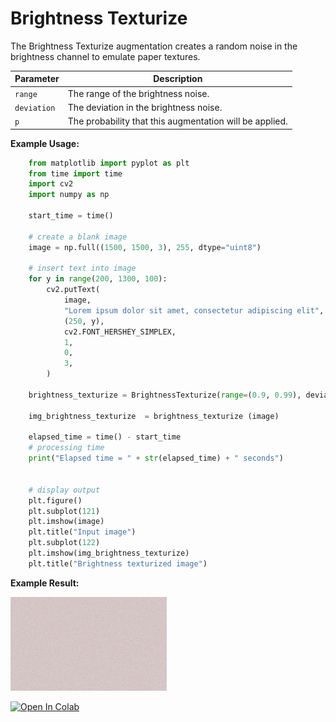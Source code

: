 # Brightness Texturize

The Brightness Texturize augmentation creates a random noise in the brightness channel to emulate paper textures.


| Parameter   | Description                                             |
|-------------|---------------------------------------------------------|
| `range`     | The range of the brightness noise.                      |
| `deviation` | The deviation in the brightness noise.                  |
| `p`         | The probability that this augmentation will be applied. |


**Example Usage:**
```python
    from matplotlib import pyplot as plt
    from time import time
    import cv2
    import numpy as np

    start_time = time()

    # create a blank image
    image = np.full((1500, 1500, 3), 255, dtype="uint8")

    # insert text into image
    for y in range(200, 1300, 100):
        cv2.putText(
            image,
            "Lorem ipsum dolor sit amet, consectetur adipiscing elit",
            (250, y),
            cv2.FONT_HERSHEY_SIMPLEX,
            1,
            0,
            3,
        )

    brightness_texturize = BrightnessTexturize(range=(0.9, 0.99), deviation=0.1 )

    img_brightness_texturize  = brightness_texturize (image)

    elapsed_time = time() - start_time
    # processing time
    print("Elapsed time = " + str(elapsed_time) + " seconds")


    # display output
    plt.figure()
    plt.subplot(121)
    plt.imshow(image)
    plt.title("Input image")
    plt.subplot(122)
    plt.imshow(img_brightness_texturize)
    plt.title("Brightness texturized image")
```


**Example Result:**

![Ink Bleed with Blur](../../images/Augmentations/BrightnessTexturizeAfter.png)

[![Open In Colab](https://colab.research.google.com/assets/colab-badge.svg)](https://colab.research.google.com/drive/1vi4Tytxw-4Ap1pmSULtp3UhfjU8O9G2t?usp=sharing)
